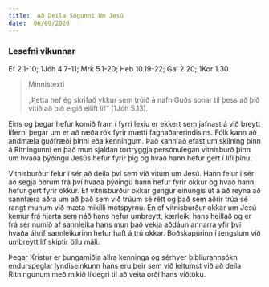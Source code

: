 ```yaml
---
title:  Að Deila Sögunni Um Jesú
date:  06/09/2020
---
```


### Lesefni vikunnar
Ef 2.1-10; 1Jóh 4.7-11; Mrk 5.1-20; Heb 10.19-22; Gal 2.20; 1Kor 1.30.

> <p>Minnistexti</p>
> „Þetta hef ég skrifað ykkur sem trúið á nafn Guðs sonar til þess að þið vitið að þið eigið eilíft líf“ (1Jóh 5.13).

Eins og þegar hefur komið fram í fyrri lexíu er ekkert sem jafnast á við breytt líferni þegar um er að ræða rök fyrir mætti fagnaðarerindisins.  Fólk kann að andmæla guðfræði þinni eða kenningum.  Það kann að efast um skilning þinn á Ritningunni en það mun sjaldan tortryggja persónulegan vitnisburð þinn um hvaða þýðingu Jesús hefur fyrir þig og hvað hann hefur gert í lífi þínu.

Vitnisburður felur í sér að deila því sem við vitum um Jesú.  Hann felur í sér að segja öðrum frá því hvaða þýðingu hann hefur fyrir okkur og hvað hann hefur gert fyrir okkur.  Ef vitnisburður okkar gengur einungis út á að reyna að sannfæra aðra um að það sem við trúum sé rétt og það sem aðrir trúa sé rangt munum við mæta mikilli mótspyrnu.  En ef vitnisburður okkar um Jesú kemur frá hjarta sem náð hans hefur umbreytt, kærleiki hans heillað og er frá sér numið af sannleika hans mun það vekja aðdáun annarra yfir því hvaða áhrif sannleikurinn hefur haft á trú okkar.  Boðskapurinn í tengslum við umbreytt líf skiptir öllu máli.

Þegar Kristur er þungamiðja allra kenninga og sérhver biblíurannsókn endurspeglar lyndiseinkunn hans eru þeir sem við leitumst við að deila Ritningunum með mikið líklegri til að veita orði hans viðtöku.